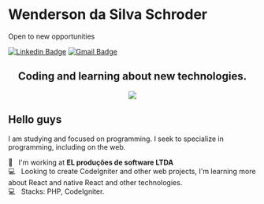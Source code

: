 # Wenderson da Silva Schroder

Open to new opportunities

[![Linkedin Badge](https://img.shields.io/badge/-Wenderson%20da%20Silva%20Schroder-0073b1?style=flat-square&logo=Linkedin&logoColor=white&link=https://www.linkedin.com/in/wenderson-da-silva-schroder-a76a281ab/)](https://www.linkedin.com/in/wenderson-da-silva-schroder-a76a281ab/)  [![Gmail Badge](https://img.shields.io/badge/-wendersondasilva3@gmail.com-f00?style=flat-square&logo=Gmail&logoColor=white&link=mailto:wendersondasilva3@gmail.com)](mailto:wendersondasilva3@gmail.com)

<div align="center">

## Coding and learning about new technologies.
 
<img style="height:'200px'; width:'1.4vw'" src="https://media-exp1.licdn.com/dms/image/C4D16AQEe4yNSpoyKmw/profile-displaybackgroundimage-shrink_200_800/0?e=1602115200&v=beta&t=iHL-FQz6j8eJFbV1ZfZlWGrn1StmsU8AoFzLriBEzsU">
</div>

## Hello guys

I am studying and focused on programming.
I seek to specialize in programming, including on the web.

 :office:  &nbsp; I'm working at **EL produções de software LTDA**
 <br/> :computer: &nbsp; Looking to create CodeIgniter and other web projects, I'm learning more about React and native React and other technologies.
 <br/> :computer: &nbsp; Stacks: PHP, CodeIgniter.
